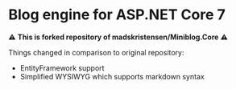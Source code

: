 # Blog engine for ASP.NET Core 7

:warning: **This is forked repository of madskristensen/Miniblog.Core** :warning:

Things changed in comparison to original repository:
 - EntityFramework support
 - Simplified WYSIWYG which supports markdown syntax
